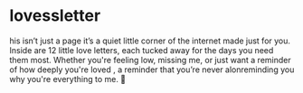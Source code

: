 # lovessletter
his isn’t just a page  it’s a quiet little corner of the internet made just for you. Inside are 12 little love letters, each tucked away for the days you need them most. Whether you're feeling low, missing me, or just want a reminder of how deeply you're loved , a reminder that you’re never alonreminding you why you're everything to me. 💖
